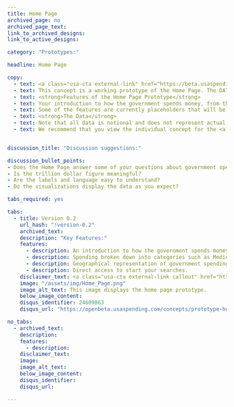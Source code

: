 ```yaml
---
title: Home Page
archived_page: no
archived_page_text:
link_to_archived_designs:
link_to_active_designs:

category: "Prototypes:"

headline: Home Page

copy:
  - text: <a class="usa-cta external-link" href="https://beta.usaspending.gov/#/" target="_blank">Access the Prototype</a>
  - text: This concept is a working prototype of the Home Page. The DATA Act team is publishing this minimum viable product to give the public the opportunity to provide feedback on the design of the future USAspending.gov site.
  - text: <strong>Features of the Home Page Prototype</strong>
  - text: Your introduction to how the government spends money, from the total for one year to a breakdown by categories such as Social Security and National Defense. Immediate access to search.
  - text: Some of the features are currently placeholders that will be implemented at a later date as the team develops the future USAspending.gov platform.
  - text: <strong>The Data</strong>
  - text: Note that all data is notional and does not represent actual spending data. Currently, the data includes a subset of awards data and a subset of financial data from select DATA Act Broker submissions.
  - text: We recommend that you view the individual concept for the <a class="usa-cta" href="../home-page">home page</a> to better understand the intended functionality.


discussion_title: "Discussion suggestions:"

discussion_bullet_points:
- Does the Home Page answer some of your questions about government spending?
- Is the trillion dollar figure meaningful?
- Are the labels and language easy to understand?
- Do the visualizations display the data as you expect?

tabs_required: yes

tabs:
  - title: Version 0.2
    url_hash: "!version-0.2"
    archived_text:  
    description: "Key Features:"
    features:
      - description: An introduction to how the government spends money.
      - description: Spending broken down into categories such as Medicare and National Defense.
      - description: Geographical representation of government spending.
      - description: Direct access to start your searches.
    disclaimer_text: <a class="usa-cta external-link callout" href="https://beta.usaspending.gov/#/" target="_blank">View the interactive prototype</a>
    image: "/assets/img/Home_Page.png"
    image_alt_text: This image displays the home page prototype.
    below_image_content:
    disqus_identifier: 24609863
    disqus_url: "https://openbeta.usaspending.com/concepts/prototype-home"

no_tabs:
  - archived_text:
    description:
    features:
      - description:
    disclaimer_text:
    image:
    image_alt_text:
    below_image_content:
    disqus_identifier:
    disqus_url:

---
```


